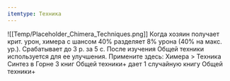 ```yaml
---
itemtype: Техника
---
```

![[Temp/Placeholder_Chimera_Techniques.png]]
Когда хозяин получает крит. урон, химера с шансом 40% разделяет 8% урона (40% на макс. ур.). Срабатывает до 3 р. за 5 с. После изучения Общей техники используется для ее улучшения. Примените здесь: Химера > Техника Синтез в Горне 3 книг Общей техники+ дает 1 случайную книгу Общей техники+
